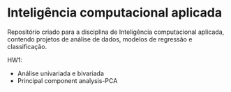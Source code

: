 # Inteligência computacional aplicada
Repositório criado para a disciplina de Inteligência computacional aplicada, contendo projetos de análise de dados, modelos de regressão e classificação.

HW1:
* Análise univariada e bivariada  
* Principal component analysis-PCA
